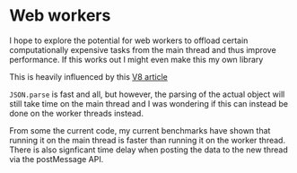 # Web workers

I hope to explore the potential for web workers to offload certain computationally expensive tasks from the main thread and thus improve performance. If this works out I might even make this my own library

This is heavily influenced by this [V8 article](https://v8.dev/blog/cost-of-javascript-2019#json)

`JSON.parse` is fast and all, but however, the parsing of the actual object will still take time on the main thread and I was wondering if this can instead be done on the worker threads instead.

From some the current code, my current benchmarks have shown that running it on the main thread is faster than running it on the worker thread. There is also signficant time delay when posting the data to the new thread via the postMessage API.